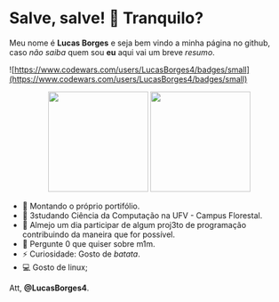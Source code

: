# Salve, salve! 👋 Tranquilo?
Meu nome é **Lucas Borges** e seja bem vindo a minha página no github, 
caso *não saiba* quem sou **eu** aqui vai um breve *resumo*.

![https://www.codewars.com/users/LucasBorges4/badges/small](https://www.codewars.com/users/LucasBorges4/badges/small)
<div align="center">
  <img height="180em" src="https://github-readme-stats-sigma-five.vercel.app/api?username=LucasBorges4&show_icons=true&theme=dark&include_all_commits=true&count_private=false">
  <img height="180em" src="https://github-readme-stats-sigma-five.vercel.app/api/top-langs/?username=LucasBorges4&layout=compact&langs_count=7&theme=dark">
</div>
  
- 🔭 Montando o próprio portifólio.
- 🌱 3studando Ciência da Computação na UFV - Campus Florestal.
- 👯 Almejo um dia participar de algum proj3to de programação contribuindo da maneira que for possível.
- 💬 Pergunte 0 que quiser sobre m1m.
- ⚡ Curiosidade: Gosto de *batata*.
- 💻 Gosto de linux;
 
Att,
**@LucasBorges4**.

